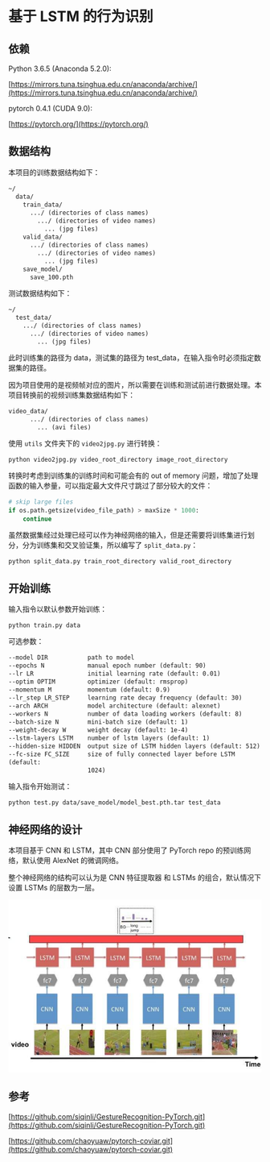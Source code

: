 # 基于 LSTM 的行为识别

## 依赖

Python 3.6.5 (Anaconda 5.2.0):

[https://mirrors.tuna.tsinghua.edu.cn/anaconda/archive/](https://mirrors.tuna.tsinghua.edu.cn/anaconda/archive/)

pytorch 0.4.1 (CUDA 9.0):

[https://pytorch.org/](https://pytorch.org/)

## 数据结构

本项目的训练数据结构如下：

```
~/
  data/
    train_data/
      .../ (directories of class names)
        .../ (directories of video names)
          ... (jpg files)
    valid_data/
      .../ (directories of class names)
        .../ (directories of video names)
          ... (jpg files)
    save_model/
      save_100.pth
```

测试数据结构如下：

```
~/
  test_data/
    .../ (directories of class names)
      .../ (directories of video names)
        ... (jpg files)
```

此时训练集的路径为 data，测试集的路径为 test_data，在输入指令时必须指定数据集的路径。

因为项目使用的是视频帧对应的图片，所以需要在训练和测试前进行数据处理。本项目转换前的视频训练集数据结构如下：

```
video_data/
      .../ (directories of class names)
        ... (avi files)
```

使用 `utils` 文件夹下的 `video2jpg.py` 进行转换：

```
python video2jpg.py video_root_directory image_root_directory
```

转换时考虑到训练集的训练时间和可能会有的 out of memory 问题，增加了处理函数的输入参量，可以指定最大文件尺寸跳过了部分较大的文件：

```python
# skip large files
if os.path.getsize(video_file_path) > maxSize * 1000:
    continue
```

虽然数据集经过处理已经可以作为神经网络的输入，但是还需要将训练集进行划分，分为训练集和交叉验证集，所以编写了 `split_data.py`：

```
python split_data.py train_root_directory valid_root_directory
```

## 开始训练

输入指令以默认参数开始训练：

```
python train.py data
```

可选参数：

```
--model DIR           path to model
--epochs N            manual epoch number (default: 90)
--lr LR               initial learning rate (default: 0.01)
--optim OPTIM         optimizer (default: rmsprop)
--momentum M          momentum (default: 0.9)
--lr_step LR_STEP     learning rate decay frequency (default: 30)
--arch ARCH           model architecture (default: alexnet)
--workers N           number of data loading workers (default: 8)
--batch-size N        mini-batch size (default: 1)
--weight-decay W      weight decay (default: 1e-4)
--lstm-layers LSTM    number of lstm layers (default: 1)
--hidden-size HIDDEN  output size of LSTM hidden layers (default: 512)
--fc-size FC_SIZE     size of fully connected layer before LSTM (default:
                      1024)
```

输入指令开始测试：

```
python test.py data/save_model/model_best.pth.tar test_data
```

## 神经网络的设计

本项目基于 CNN 和 LSTM，其中 CNN 部分使用了 PyTorch repo 的预训练网络，默认使用 AlexNet 的微调网络。

整个神经网络的结构可以认为是 CNN 特征提取器 和 LSTMs 的组合，默认情况下设置 LSTMs 的层数为一层。 

![](/imgs/lstm.jpg)

## 参考

[https://github.com/siqinli/GestureRecognition-PyTorch.git](https://github.com/siqinli/GestureRecognition-PyTorch.git)

[https://github.com/chaoyuaw/pytorch-coviar.git](https://github.com/chaoyuaw/pytorch-coviar.git)
